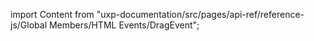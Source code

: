 
import Content from "uxp-documentation/src/pages/api-ref/reference-js/Global Members/HTML Events/DragEvent";

<Content query="product=xd"/>

